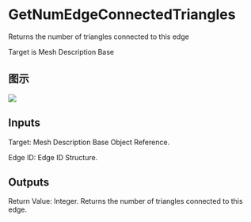 # GetNumEdgeConnectedTriangles

Returns the number of triangles connected to this edge

Target is Mesh Description Base

## 图示

![]($-20221218-20034415.png)

## Inputs

Target: Mesh Description Base Object Reference.

Edge ID: Edge ID Structure.  

## Outputs

Return Value: Integer. Returns the number of triangles connected to this edge.

